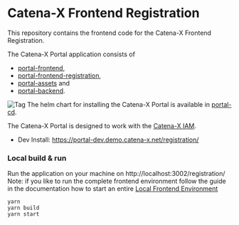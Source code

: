 # Catena-X Frontend Registration

This repository contains the frontend code for the Catena-X Frontend Registration.

The Catena-X Portal application consists of

* [portal-frontend](https://github.com/eclipse-tractusx/portal-frontend),
* [portal-frontend-registration](https://github.com/eclipse-tractusx/portal-frontend-registration),
* [portal-assets](https://github.com/eclipse-tractusx/portal-assets) and
* [portal-backend](https://github.com/eclipse-tractusx/portal-backend).

![Tag](https://img.shields.io/static/v1?label=&message=LeadingRepository&color=green&style=flat) The helm chart for installing the Catena-X Portal is available in [portal-cd](https://github.com/eclipse-tractusx/portal-cd).

The Catena-X Portal is designed to work with the [Catena-X IAM](https://github.com/eclipse-tractusx/portal-iam).

* Dev Install: https://portal-dev.demo.catena-x.net/registration/

### Local build & run

Run the application on your machine on http://localhost:3002/registration/
Note: if you like to run the complete frontend environment follow the guide in the documentation how to start an entire
[Local Frontend Environment](https://portal.dev.demo.catena-x.net/documentation/?path=developer%2FTechnical+Documentation%2FDev+Process%2F05.+Frontend+Environment.md)

    yarn
    yarn build
    yarn start
